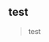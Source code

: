 <!--
 * @Author: markey
 * @Date: 2020-03-15 20:18:56
 * @LastEditTime: 2020-03-15 20:29:55
 * @LastEditors: markey
 * @Description: In User Settings Edit
 * @FilePath: /Hewaller.github.io/source/demo/浏览器差异.md
 -->

## test

> test
